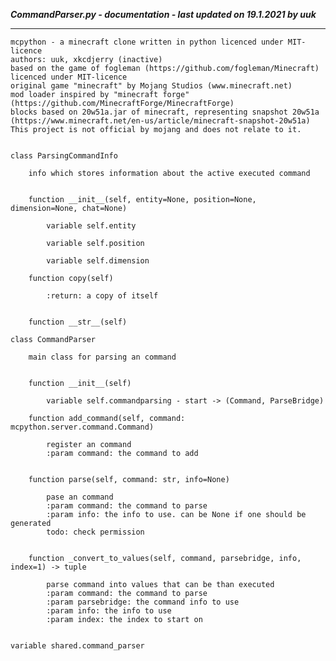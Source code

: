 ***CommandParser.py - documentation - last updated on 19.1.2021 by uuk***
___

    mcpython - a minecraft clone written in python licenced under MIT-licence
    authors: uuk, xkcdjerry (inactive)
    based on the game of fogleman (https://github.com/fogleman/Minecraft) licenced under MIT-licence
    original game "minecraft" by Mojang Studios (www.minecraft.net)
    mod loader inspired by "minecraft forge" (https://github.com/MinecraftForge/MinecraftForge)
    blocks based on 20w51a.jar of minecraft, representing snapshot 20w51a
    (https://www.minecraft.net/en-us/article/minecraft-snapshot-20w51a)
    This project is not official by mojang and does not relate to it.


    class ParsingCommandInfo
        
        info which stores information about the active executed command


        function __init__(self, entity=None, position=None, dimension=None, chat=None)

            variable self.entity

            variable self.position

            variable self.dimension

        function copy(self)
            
            :return: a copy of itself


        function __str__(self)

    class CommandParser
        
        main class for parsing an command


        function __init__(self)

            variable self.commandparsing - start -> (Command, ParseBridge)

        function add_command(self, command: mcpython.server.command.Command)
            
            register an command
            :param command: the command to add


        function parse(self, command: str, info=None)
            
            pase an command
            :param command: the command to parse
            :param info: the info to use. can be None if one should be generated
            todo: check permission


        function _convert_to_values(self, command, parsebridge, info, index=1) -> tuple
            
            parse command into values that can be than executed
            :param command: the command to parse
            :param parsebridge: the command info to use
            :param info: the info to use
            :param index: the index to start on


    variable shared.command_parser